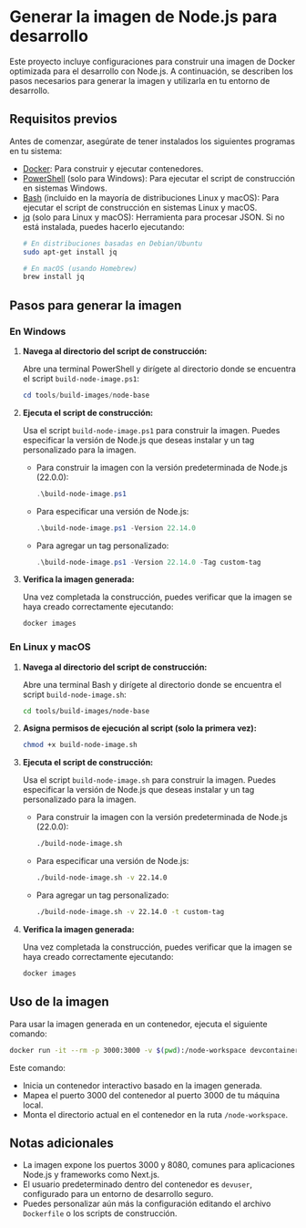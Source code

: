 # Generar la imagen de Node.js para desarrollo

Este proyecto incluye configuraciones para construir una imagen de Docker optimizada para el desarrollo con Node.js. A continuación, se describen los pasos necesarios para generar la imagen y utilizarla en tu entorno de desarrollo.

## Requisitos previos

Antes de comenzar, asegúrate de tener instalados los siguientes programas en tu sistema:

- [Docker](https://www.docker.com/): Para construir y ejecutar contenedores.
- [PowerShell](https://learn.microsoft.com/en-us/powershell/) (solo para Windows): Para ejecutar el script de construcción en sistemas Windows.
- [Bash](https://www.gnu.org/software/bash/) (incluido en la mayoría de distribuciones Linux y macOS): Para ejecutar el script de construcción en sistemas Linux y macOS.
- [jq](https://stedolan.github.io/jq/) (solo para Linux y macOS): Herramienta para procesar JSON. Si no está instalada, puedes hacerlo ejecutando:
  ```bash
  # En distribuciones basadas en Debian/Ubuntu
  sudo apt-get install jq

  # En macOS (usando Homebrew)
  brew install jq
  ```

## Pasos para generar la imagen

### En Windows

1. **Navega al directorio del script de construcción:**
   
   Abre una terminal PowerShell y dirígete al directorio donde se encuentra el script `build-node-image.ps1`:
   ```powershell
   cd tools/build-images/node-base
   ```

2. **Ejecuta el script de construcción:**
   
   Usa el script `build-node-image.ps1` para construir la imagen. Puedes especificar la versión de Node.js que deseas instalar y un tag personalizado para la imagen.

   - Para construir la imagen con la versión predeterminada de Node.js (22.0.0):
     ```powershell
     .\build-node-image.ps1
     ```

   - Para especificar una versión de Node.js:
     ```powershell
     .\build-node-image.ps1 -Version 22.14.0
     ```

   - Para agregar un tag personalizado:
     ```powershell
     .\build-node-image.ps1 -Version 22.14.0 -Tag custom-tag
     ```

3. **Verifica la imagen generada:**
   
   Una vez completada la construcción, puedes verificar que la imagen se haya creado correctamente ejecutando:
   ```powershell
   docker images
   ```

### En Linux y macOS

1. **Navega al directorio del script de construcción:**
   
   Abre una terminal Bash y dirígete al directorio donde se encuentra el script `build-node-image.sh`:
   ```bash
   cd tools/build-images/node-base
   ```

2. **Asigna permisos de ejecución al script (solo la primera vez):**
   ```bash
   chmod +x build-node-image.sh
   ```

3. **Ejecuta el script de construcción:**
   
   Usa el script `build-node-image.sh` para construir la imagen. Puedes especificar la versión de Node.js que deseas instalar y un tag personalizado para la imagen.

   - Para construir la imagen con la versión predeterminada de Node.js (22.0.0):
     ```bash
     ./build-node-image.sh
     ```

   - Para especificar una versión de Node.js:
     ```bash
     ./build-node-image.sh -v 22.14.0
     ```

   - Para agregar un tag personalizado:
     ```bash
     ./build-node-image.sh -v 22.14.0 -t custom-tag
     ```

4. **Verifica la imagen generada:**
   
   Una vez completada la construcción, puedes verificar que la imagen se haya creado correctamente ejecutando:
   ```bash
   docker images
   ```

## Uso de la imagen

Para usar la imagen generada en un contenedor, ejecuta el siguiente comando:

```bash
docker run -it --rm -p 3000:3000 -v $(pwd):/node-workspace devcontainer/node:22.14.0-ubuntu-dev bash
```

Este comando:
- Inicia un contenedor interactivo basado en la imagen generada.
- Mapea el puerto 3000 del contenedor al puerto 3000 de tu máquina local.
- Monta el directorio actual en el contenedor en la ruta `/node-workspace`.

## Notas adicionales

- La imagen expone los puertos 3000 y 8080, comunes para aplicaciones Node.js y frameworks como Next.js.
- El usuario predeterminado dentro del contenedor es `devuser`, configurado para un entorno de desarrollo seguro.
- Puedes personalizar aún más la configuración editando el archivo `Dockerfile` o los scripts de construcción.